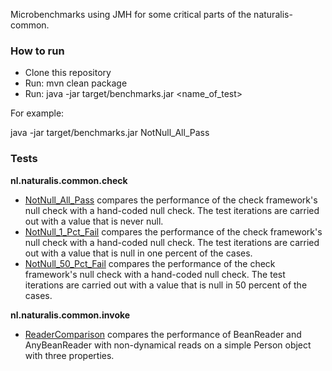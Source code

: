 Microbenchmarks using JMH for some critical parts of the naturalis-common.

### How to run

- Clone this repository
- Run: mvn clean package
- Run: java -jar target/benchmarks.jar <name_of_test>

For example:

java -jar target/benchmarks.jar NotNull_All_Pass

### Tests

**nl.naturalis.common.check**

- [NotNull_All_Pass](/src/main/java/nl/naturalis/common/jmh/check/NotNull_All_Pass.java)
  compares the performance of the check framework's null check with a hand-coded
  null check. The test iterations are carried out with a value that is never
  null.
- [NotNull_1_Pct_Fail](/src/main/java/nl/naturalis/common/jmh/check/NotNull_1_Pct_Fail.java)
  compares the performance of the check framework's null check with a hand-coded
  null check. The test iterations are carried out with a value that is null in
  one percent of the cases.
- [NotNull_50_Pct_Fail](/src/main/java/nl/naturalis/common/jmh/check/NotNull_50_Pct_Fail.java)
  compares the performance of the check framework's null check with a hand-coded
  null check. The test iterations are carried out with a value that is null in
  50 percent of the cases.

**nl.naturalis.common.invoke**

- [ReaderComparison](/src/main/java/nl/naturalis/common/jmh/invoke/ReaderComparison.java)
  compares the performance of BeanReader and AnyBeanReader with non-dynamical
  reads on a simple Person object with three properties.
